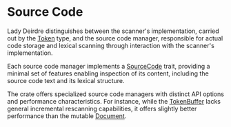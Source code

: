 <!------------------------------------------------------------------------------
  This file is part of "Lady Deirdre", a compiler front-end foundation
  technology.

  This work is proprietary software with source-available code.

  To copy, use, distribute, or contribute to this work, you must agree to
  the terms of the General License Agreement:

  https://github.com/Eliah-Lakhin/lady-deirdre/blob/master/EULA.md

  The agreement grants a Basic Commercial License, allowing you to use
  this work in non-commercial and limited commercial products with a total
  gross revenue cap. To remove this commercial limit for one of your
  products, you must acquire a Full Commercial License.

  If you contribute to the source code, documentation, or related materials,
  you must grant me an exclusive license to these contributions.
  Contributions are governed by the "Contributions" section of the General
  License Agreement.

  Copying the work in parts is strictly forbidden, except as permitted
  under the General License Agreement.

  If you do not or cannot agree to the terms of this Agreement,
  do not use this work.

  This work is provided "as is", without any warranties, express or implied,
  except where such disclaimers are legally invalid.

  Copyright (c) 2024 Ilya Lakhin (Илья Александрович Лахин).
  All rights reserved.
------------------------------------------------------------------------------->

# Source Code

Lady Deirdre distinguishes between the scanner's implementation, carried out by
the [Token](https://docs.rs/lady-deirdre/2.1.0/lady_deirdre/lexis/trait.Token.html)
type, and the source code manager, responsible for actual code storage and
lexical scanning through interaction with the scanner's implementation.

Each source code manager implements
a [SourceCode](https://docs.rs/lady-deirdre/2.1.0/lady_deirdre/lexis/trait.SourceCode.html)
trait, providing a minimal set of features enabling inspection of its content,
including the source code text and its lexical structure.

The crate offers specialized source code managers with distinct API options and
performance characteristics. For instance, while
the [TokenBuffer](https://docs.rs/lady-deirdre/2.1.0/lady_deirdre/lexis/struct.TokenBuffer.html)
lacks general incremental rescanning capabilities, it offers slightly better
performance than the
mutable [Document](https://docs.rs/lady-deirdre/2.1.0/lady_deirdre/units/enum.Document.html).
